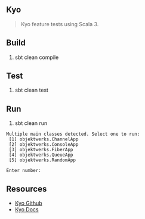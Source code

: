 Kyo
---
>Kyo feature tests using Scala 3.

Build
-----
1. sbt clean compile

Test
----
1. sbt clean test

Run
---
1. sbt clean run
```
Multiple main classes detected. Select one to run:
 [1] objektwerks.ChannelApp
 [2] objektwerks.ConsoleApp
 [3] objektwerks.FiberApp
 [4] objektwerks.QueueApp
 [5] objektwerks.RandomApp

Enter number:
```

Resources
---------
* [Kyo Github](https://github.com/getkyo/kyo#)
* [Kyo Docs](https://getkyo.io/#/)